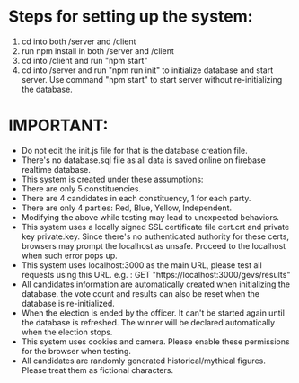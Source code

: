 # Steps for setting up the system:
1. cd into both /server and /client
2. run npm install in both /server and /client
3. cd into /client and run "npm start"
4. cd into /server and run "npm run init" to initialize database and start server. Use command "npm start" to start server without re-initializing the database.

# IMPORTANT:
* Do not edit the init.js file for that is the database creation file. 
* There's no database.sql file as all data is saved online on firebase realtime database.
* This system is created under these assumptions: 
* There are only 5 constituencies.
* There are 4 candidates in each constituency, 1 for each party.
* There are only 4 parties: Red, Blue, Yellow, Independent.
* Modifying the above while testing may lead to unexpected behaviors.
* This system uses a locally signed SSL certificate file cert.crt and private key private.key. Since there's no authenticated authority for these certs, browsers may prompt the localhost as unsafe. Proceed to the localhost when such error pops up. 
* This system uses localhost:3000 as the main URL, please test all requests using this URL. e.g. : GET "https://localhost:3000/gevs/results"
* All candidates information are automatically created when initializing the database. the vote count and results can also be reset when the database is re-initialized. 
* When the election is ended by the officer. It can't be started again until the database is refreshed. The winner will be declared automatically when the election stops. 
* This system uses cookies and camera. Please enable these permissions for the browser when testing.
* All candidates are randomly generated historical/mythical figures. Please treat them as fictional characters.